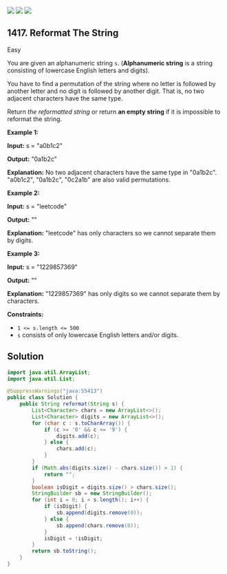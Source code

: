 [![](https://img.shields.io/github/stars/javadev/LeetCode-in-Java?label=Stars&style=flat-square)](https://github.com/javadev/LeetCode-in-Java)
[![](https://img.shields.io/github/forks/javadev/LeetCode-in-Java?label=Fork%20me%20on%20GitHub%20&style=flat-square)](https://github.com/javadev/LeetCode-in-Java/fork)
[![](https://img.shields.io/badge/-LeetCode%20in%20Kotlin-blue?style=flat-square)](https://github.com/javadev/LeetCode-in-Kotlin)

## 1417\. Reformat The String

Easy

You are given an alphanumeric string `s`. (**Alphanumeric string** is a string consisting of lowercase English letters and digits).

You have to find a permutation of the string where no letter is followed by another letter and no digit is followed by another digit. That is, no two adjacent characters have the same type.

Return _the reformatted string_ or return **an empty string** if it is impossible to reformat the string.

**Example 1:**

**Input:** s = "a0b1c2"

**Output:** "0a1b2c"

**Explanation:** No two adjacent characters have the same type in "0a1b2c". "a0b1c2", "0a1b2c", "0c2a1b" are also valid permutations.

**Example 2:**

**Input:** s = "leetcode"

**Output:** ""

**Explanation:** "leetcode" has only characters so we cannot separate them by digits.

**Example 3:**

**Input:** s = "1229857369"

**Output:** ""

**Explanation:** "1229857369" has only digits so we cannot separate them by characters.

**Constraints:**

*   `1 <= s.length <= 500`
*   `s` consists of only lowercase English letters and/or digits.

## Solution

```java
import java.util.ArrayList;
import java.util.List;

@SuppressWarnings("java:S5413")
public class Solution {
    public String reformat(String s) {
        List<Character> chars = new ArrayList<>();
        List<Character> digits = new ArrayList<>();
        for (char c : s.toCharArray()) {
            if (c >= '0' && c <= '9') {
                digits.add(c);
            } else {
                chars.add(c);
            }
        }
        if (Math.abs(digits.size() - chars.size()) > 1) {
            return "";
        }
        boolean isDigit = digits.size() > chars.size();
        StringBuilder sb = new StringBuilder();
        for (int i = 0; i < s.length(); i++) {
            if (isDigit) {
                sb.append(digits.remove(0));
            } else {
                sb.append(chars.remove(0));
            }
            isDigit = !isDigit;
        }
        return sb.toString();
    }
}
```